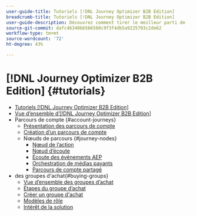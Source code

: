 ```yaml
---
user-guide-title: Tutoriels [!DNL Journey Optimizer B2B Edition]
breadcrumb-title: Tutoriels [!DNL Journey Optimizer B2B Edition]
user-guide-description: Découvrez comment tirer le meilleur parti de  [!DNL Journey Optimizer B2B Edition]. Orchestrez des parcours de compte et de groupe d’achat à l’aide d’une IA générée intégrée et d’une automatisation de pointe afin d’optimiser la demande pour des offres spécifiques.
source-git-commit: dafc46340bb566560c9f3f4db5a9225793c2de62
workflow-type: tm+mt
source-wordcount: '72'
ht-degree: 43%

---
```



# [!DNL Journey Optimizer B2B Edition] {#tutorials}

+ [Tutoriels [!DNL Journey Optimizer B2B Edition]](overview.md)
+ [Vue d’ensemble d’[!DNL Journey Optimizer B2B Edition]](/help/overview-video.md)
+ Parcours de compte {#account-journeys}
   + [Présentation des parcours de compte](/help/account-journeys/introducing-account-journeys.md)
   + [Création d’un parcours de compte](/help/account-journeys/create-an-account-journey.md)
   + Nœuds de parcours {#journey-nodes}
      + [Nœud de l’action](/help/account-journeys/journey-nodes/action-node.md)
      + [Nœud d’écoute](/help/account-journeys/journey-nodes/listen-node.md)
      + [Écoute des événements AEP](/help/account-journeys/journey-nodes/listen-for-aep-events.md)
      + [Orchestration de médias payants](/help/account-journeys/journey-nodes/paid-media-orchestration.md)
      + [Parcours de compte partagé](/help/account-journeys/journey-nodes/split-account-journey.md)
+ des groupes d&#39;achat{#buying-groups}
   + [Vue d’ensemble des groupes d’achat](/help/buying-groups/buying-groups-overview.md)
   + [Étapes du groupe d’achat](/help/buying-groups/buying-group-stages.md)
   + [Créer un groupe d&#39;achat](/help/buying-groups/create-a-buying-group.md)
   + [Modèles de rôle](/help/buying-groups/role-templates.md)
   + [Intérêt de la solution](/help/buying-groups/solution-interest.md)
